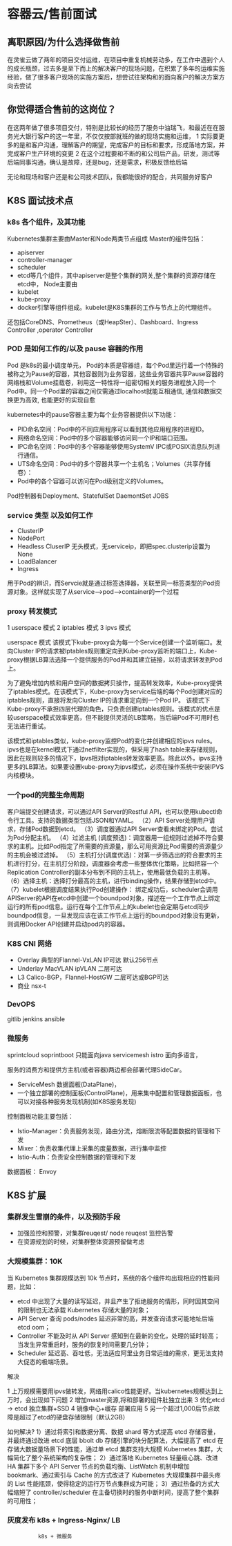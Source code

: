 #  容器云/售前面试

## 离职原因/为什么选择做售前

在灵雀云做了两年的项目交付运维，在项目中重复机械劳动多，在工作中遇到个人的成长瓶颈，过去多是至下而上的解决客户的现场问题，在积累了多年的运维实施经验，做了很多客户现场的实施方案后，想尝试往架构和的面向客户的解决方案方向去尝试

## 你觉得适合售前的这岗位？

在这两年做了很多项目交付，特别是比较长的经历了服务中油瑞飞，和最近在在服务光大银行客户的这一年里，不仅仅按部就班的做的现场实施和运维，
1 实际要更多的是和客户沟通，理解客户的期望，完成客户的目标和要求，形成落地方案，并完成客户生产环境的变更
2 在这个过程要和不断的和公司后产品，研发，测试等后端同事沟通，确认是故障，还是bug，还是需求，积极反馈给后端

无论和现场和客户还是和公司技术团队，我都能很好的配合，共同服务好客户


## K8S 面试技术点

### k8s 各个组件，及其功能

Kubernetes集群主要由Master和Node两类节点组成
Master的组件包括：
  * apiserver
  * controller-manager
  * scheduler
  * etcd等几个组件，其中apiserver是整个集群的网关,整个集群的资源存储在etcd中，
Node主要由
  * kubelet
  * kube-proxy
  * docker引擎等组件组成。kubelet是K8S集群的工作与节点上的代理组件。

还包括CoreDNS、Prometheus（或HeapSter）、Dashboard、Ingress Controller ,operator  Controller


### POD 是如何工作的/以及 pause 容器的作用

Pod 是k8s的最小调度单元， Pod的本质是容器组，每个Pod里运行着一个特殊的被称之为Pause的容器，其他容器则为业务容器，这些业务容器共享Pause容器的网络栈和Volume挂载卷，利用这一特性将一组密切相关的服务进程放入同一个Pod中。同一个Pod里的容器之间仅需通过localhost就能互相通信, 通信和数据交换更为高效, 也能更好的实现自愈

kubernetes中的pause容器主要为每个业务容器提供以下功能：
  * PID命名空间：Pod中的不同应用程序可以看到其他应用程序的进程ID。
  * 网络命名空间：Pod中的多个容器能够访问同一个IP和端口范围。
  * IPC命名空间：Pod中的多个容器能够使用SystemV IPC或POSIX消息队列进行通信。
  * UTS命名空间：Pod中的多个容器共享一个主机名；Volumes（共享存储卷）：
  * Pod中的各个容器可以访问在Pod级别定义的Volumes。

Pod控制器有Deployment、StatefulSet DaemontSet JOBS

### service 类型 以及如何工作

* ClusterIP
* NodePort 
* Headless CluserIP   无头模式，无serviceip，即把spec.clusterip设置为None
* LoadBalancer
* Ingress

用于Pod的辨识，而Servcie就是通过标签选择器，关联至同一标签类型的Pod资源对象。这样就实现了从service-->pod-->container的一个过程


### proxy 转发模式

1 userspace 模式
2 iptables 模式
3 ipvs 模式

userspace 模式  该模式下kube-proxy会为每一个Service创建一个监听端口。发向Cluster IP的请求被Iptables规则重定向到Kube-proxy监听的端口上，Kube-proxy根据LB算法选择一个提供服务的Pod并和其建立链接，以将请求转发到Pod上。

为了避免增加内核和用户空间的数据拷贝操作，提高转发效率，Kube-proxy提供了iptables模式。在该模式下，Kube-proxy为service后端的每个Pod创建对应的iptables规则，直接将发向Cluster IP的请求重定向到一个Pod IP。
该模式下Kube-proxy不承担四层代理的角色，只负责创建iptables规则。该模式的优点是较userspace模式效率更高，但不能提供灵活的LB策略，当后端Pod不可用时也无法进行重试。

该模式和iptables类似，kube-proxy监控Pod的变化并创建相应的ipvs rules。ipvs也是在kernel模式下通过netfilter实现的，但采用了hash table来存储规则，因此在规则较多的情况下，Ipvs相对iptables转发效率更高。除此以外，ipvs支持更多的LB算法。如果要设置kube-proxy为ipvs模式，必须在操作系统中安装IPVS内核模块。


### 一个pod的完整生命周期

客户端提交创建请求，可以通过API Server的Restful API，也可以使用kubectl命令行工具。支持的数据类型包括JSON和YAML。
（2）API Server处理用户请求，存储Pod数据到etcd。
（3）调度器通过API Server查看未绑定的Pod。尝试为Pod分配主机。
（4）过滤主机 (调度预选)：调度器用一组规则过滤掉不符合要求的主机。比如Pod指定了所需要的资源量，那么可用资源比Pod需要的资源量少的主机会被过滤掉。
（5）主机打分(调度优选)：对第一步筛选出的符合要求的主机进行打分，在主机打分阶段，调度器会考虑一些整体优化策略，比如把容一个Replication Controller的副本分布到不同的主机上，使用最低负载的主机等。
（6）选择主机：选择打分最高的主机，进行binding操作，结果存储到etcd中。
（7）kubelet根据调度结果执行Pod创建操作： 绑定成功后，scheduler会调用APIServer的API在etcd中创建一个boundpod对象，描述在一个工作节点上绑定运行的所有pod信息。运行在每个工作节点上的kubelet也会定期与etcd同步boundpod信息，一旦发现应该在该工作节点上运行的boundpod对象没有更新，则调用Docker API创建并启动pod内的容器。

### K8S CNI 网络

* Overlay        典型的Flannel-VxLAN                   IP可达              默认256节点 
* Underlay       MacVLAN  ipVLAN                       二层可达            
* L3             Calico-BGP，Flannel-HostGW            二层可达或BGP可达  
* 商业           nsx-t      

###  DevOPS

gitlib jenkins ansible 

###  微服务

sprintcloud    soprintboot  只能面向java
servicemesh    istro        面向多语言，

服务的消费方和提供方主机(或者容器)两边都会部署代理SideCar。
* ServiceMesh 数据面板(DataPlane)， 
* 一个独立部署的控制面板(ControlPlane)，用来集中配置和管理数据面板，也可以对接各种服务发现机制(如K8S服务发现)


控制面板功能主要包括：

* Istio-Manager：负责服务发现，路由分流，熔断限流等配置数据的管理和下发
* Mixer：负责收集代理上采集的度量数据，进行集中监控
* Istio-Auth：负责安全控制数据的管理和下发

数据面板：
  Envoy

## K8S 扩展

### 集群发生雪崩的条件，以及预防手段

* 加强监控和预警，对集群reuqest/ node reuqest 监控告警 
* 在资源规划的时候，对集群整体资源预留做考虑

###  大规模集群：10K

当 Kubernetes 集群规模达到 10k 节点时，系统的各个组件均出现相应的性能问题，比如：

* etcd 中出现了大量的读写延迟，并且产生了拒绝服务的情形，同时因其空间的限制也无法承载 Kubernetes 存储大量的对象；
* API Server 查询 pods/nodes 延迟非常的高，并发查询请求可能地址后端 etcd oom；
* Controller 不能及时从 API Server 感知到在最新的变化，处理的延时较高；当发生异常重启时，服务的恢复时间需要几分钟；
* Scheduler 延迟高、吞吐低，无法适应阿里业务日常运维的需求，更无法支持大促态的极端场景。

解决 

1 上万规模需要用ipvs做转发，网络用calico性能更好。当kubernetes规模达到上万时，会出现如下问题
2 增加master资源,将和部署的组件肚独立出来
3 优化etcd -> etcd 独立集群+SSD
4 镜像中心+缓存 部署应用
5 另一个超过1,000后节点故障是超过了etcd的硬盘存储限制（默认2GB）   

如何解决?
1）通过将索引和数据分离、数据 shard 等方式提高 etcd 存储容量，并最终通过改进 etcd 底层 bbolt db 存储引擎的块分配算法，大幅提高了 etcd 在存储大数据量场景下的性能，通过单 etcd 集群支持大规模 Kubernetes 集群，大幅简化了整个系统架构的复杂性；
2）通过落地 Kubernetes 轻量级心跳、改进 HA 集群下多个 API Server 节点的负载均衡、ListWatch 机制中增加 bookmark、通过索引与 Cache 的方式改进了 Kubernetes 大规模集群中最头疼的 List 性能瓶颈，使得稳定的运行万节点集群成为可能；
3）通过热备的方式大幅缩短了 controller/scheduler 在主备切换时的服务中断时间，提高了整个集群的可用性；


###  灰度发布 k8s + Ingress-Nginx/ LB
              k8s + 微服务

### 


 
 
